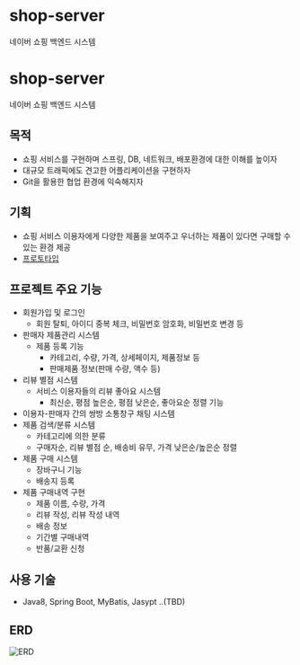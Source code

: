 # shop-server
네이버 쇼핑 백엔드 시스템
# shop-server

네이버 쇼핑 백엔드 시스템

​목적
---
- 쇼핑 서비스를 구현하며 스프링, DB, 네트워크, 배포환경에 대한 이해를 높이자
- 대규모 트래픽에도 견고한 어플리케이션을 구현하자
- Git을 활용한 협업 환경에 익숙해지자

기획
---
- 쇼핑 서비스 이용자에게 다양한 제품을 보여주고 우너하는 제품이 있다면 구매할 수 있는 환경 제공
- [프로토타입](https://ovenapp.io/view/cLwgxkjSSGsOILGjDAxLfHc6orkbugOF/)

프로젝트 주요 기능
---
- 회원가입 및 로그인
  - 회원 탈퇴, 아이디 중복 체크, 비밀번호 암호화, 비밀번호 변경 등
- 판매자 제품관리 시스템
  - 제품 등록 기능
    - 카테고리, 수량, 가격, 상세페이지, 제품정보 등
    - 판매제품 정보(판매 수량, 액수 등)
- 리뷰 별점 시스템
  - 서비스 이용자들의 리뷰 좋아요 시스템
    - 최신순, 평점 높은순, 평점 낮은순, 좋아요순 정렬 기능
- 이용자-판매자 간의 쌍방 소통창구 채팅 시스템
- 제품 검색/분류 시스템
  - 카테고리에 의한 분류
  - 구매자순, 리뷰 별점 순, 배송비 유무, 가격 낮은순/높은순 정렬
- 제품 구매 시스템
  - 장바구니 기능
  - 배송지 등록
- 제품 구매내역 구현
  - 제품 이름, 수량, 가격
  - 리뷰 작성, 리뷰 작성 내역
  - 배송 정보
  - 기간별 구매내역
  - 반품/교환 신청

사용 기술
---
- Java8, Spring Boot, MyBatis, Jasypt ..(TBD)

ERD
---
![ERD](https://user-images.githubusercontent.com/47594043/202621330-08660c9f-e139-48de-bf9f-3fe369d33059.png)
